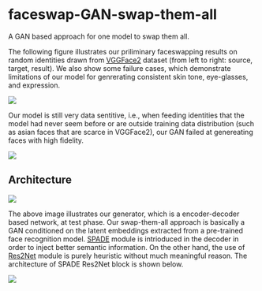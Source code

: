 # faceswap-GAN-swap-them-all
A GAN based approach for one model to swap them all.

The following figure illustrates our priliminary faceswapping results on random identities drawn from [VGGFace2](http://www.robots.ox.ac.uk/~vgg/data/vgg_face2/) dataset (from left to right: source, target, result). We also show some failure cases, which demonstrate limitations of our model for genrerating consistent skin tone, eye-glasses, and expression.

![](https://github.com/shaoanlu/faceswap-GAN-swap-them-all/raw/master/images/result.jpg)

Our model is still very data sentitive, i.e., when feeding identities that the model had never seem before or are outside training data distribution (such as asian faces that are scarce in VGGFace2), our GAN failed at genereating faces with high fidelity.

![](https://github.com/shaoanlu/faceswap-GAN-swap-them-all/raw/master/images/result2.jpg)

## Architecture
![](https://github.com/shaoanlu/faceswap-GAN-swap-them-all/raw/master/images/sta_generator.jpg)

The above image illustrates our generator, which is a encoder-decoder based network, at test phase. Our swap-them-all approach is basically a GAN conditioned on the latent embeddings extracted from a pre-trained face recognition model. [SPADE](https://arxiv.org/abs/1903.07291) module is intrioduced in the decoder in order to inject better semantic information. On the other hand, the use of [Res2Net](https://arxiv.org/abs/1904.01169) module is purely heuristic without much meaningful reason. The architecture of SPADE Res2Net block is shown below.

![](https://github.com/shaoanlu/faceswap-GAN-swap-them-all/raw/master/images/sta_SPADE_Res2Net_block.jpg)
